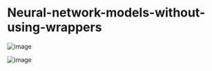 # Neural-network-models-without-using-wrappers

![image](https://github.com/hanfei1986/Neural-network-models-without-using-wrappers/assets/59255164/262961fe-2dfe-4639-8ea4-adc6c0aa8072)

![image](https://github.com/hanfei1986/Neural-network-models-without-using-wrappers/assets/59255164/89013db6-277e-4483-a9c5-1edcc6e01131)


